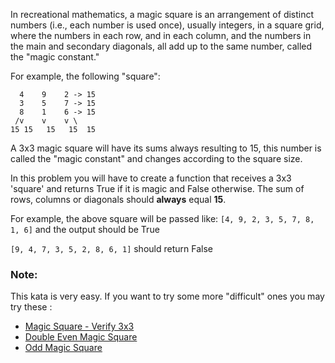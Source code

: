 In recreational mathematics, a magic square is an arrangement of distinct numbers (i.e., each number is used once), usually integers, in a square grid, where the numbers in each row, and in each column, and the numbers in the main and secondary diagonals, all add up to the same number, called the "magic constant."

For example, the following "square":

      4    9    2 -> 15
      3    5    7 -> 15
      8    1    6 -> 15
     /v    v    v \
    15 15   15   15  15
    
A 3x3 magic square will have its sums always resulting to 15, this number is called the "magic constant" and changes according to the square size.

In this problem you will have to create a function that receives a 3x3 'square' and returns True if it is magic and False otherwise.
The sum of rows, columns or diagonals should **always** equal **15**.

For example, the above square will be passed like: `[4, 9, 2, 3, 5, 7, 8, 1, 6]` and the output should be True

`[9, 4, 7, 3, 5, 2, 8, 6, 1]` should return False

### Note:
This kata is very easy. If you want to try some more "difficult" ones you may try these :
* [Magic Square - Verify 3x3](https://www.codewars.com/kata/magic-square-verify-3x3)
* [Double Even Magic Square](https://www.codewars.com/kata/double-even-magic-square)
* [Odd Magic Square](https://www.codewars.com/kata/odd-magic-square)
